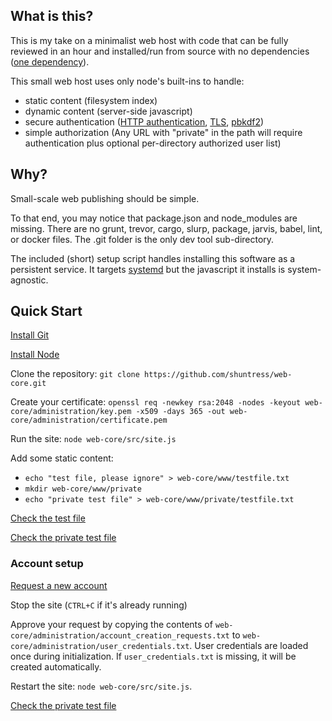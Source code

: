 
## What is this?
This is my take on a minimalist web host with code that
can be fully reviewed in an hour and installed/run from
source with no dependencies ([one dependency](https://nodejs.org)).

This small web host uses only node's built-ins to handle:
 - static content (filesystem index)
 - dynamic content (server-side javascript)
 - secure authentication ([HTTP authentication](https://tools.ietf.org/html/rfc7617), [TLS](https://tools.ietf.org/html/rfc8446), [pbkdf2](https://tools.ietf.org/html/rfc8018))
 - simple authorization (Any URL with "private" in the path will require authentication plus optional per-directory authorized user list)

## Why?
Small-scale web publishing should be simple.

To that end, you may notice that package.json and node_modules are
missing. There are no grunt, trevor, cargo, slurp, package, jarvis,
babel, lint, or docker files. The .git folder is the only dev tool
sub-directory.

The included (short) setup script handles installing this software as a persistent service.
It targets [systemd](https://systemd.io/) but the javascript it installs is system-agnostic.

## Quick Start

[Install Git](https://git-scm.com/downloads)

[Install Node](https://nodejs.org/)

Clone the repository: `git clone https://github.com/shuntress/web-core.git`

Create your certificate: `openssl req -newkey rsa:2048 -nodes -keyout web-core/administration/key.pem -x509 -days 365 -out web-core/administration/certificate.pem`

Run the site: `node web-core/src/site.js`

Add some static content:
 - `echo "test file, please ignore" > web-core/www/testfile.txt`
 - `mkdir web-core/www/private`
 - `echo "private test file" > web-core/www/private/testfile.txt`

[Check the test file](https://localhost/testfile.txt)

[Check the private test file](https://localhost/private/testfile.txt)

### Account setup
[Request a new account](https://localhost/account)

Stop the site (`CTRL+C` if it's already running) 

Approve your request by copying the contents of `web-core/administration/account_creation_requests.txt` to `web-core/administration/user_credentials.txt`. User credentials are loaded once during initialization. If `user_credentials.txt` is missing, it will be created automatically.

Restart the site: `node web-core/src/site.js`.

[Check the private test file](https://localhost/private/testfile.txt)

